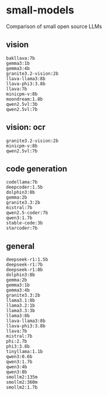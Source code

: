 # small-models

Comparison of small open source LLMs

## vision
```
bakllava:7b
gemma3:1b
gemma3:4b
granite3.2-vision:2b 
llava-llama3:8b
llava-phi3:3.8b 
llava:7b 
minicpm-v:8b 
moondream:1.8b
qwen2.5vl:3b 
qwen2.5vl:7b
```

## vision: ocr
```
granite3.2-vision:2b
minicpm-v:8b
qwen2.5vl:7b
```

## code generation
```
codellama:7b
deepcoder:1.5b
dolphin3:8b
gemma:2b
granite3.3:2b
mistral:7b
qwen2.5-coder:7b
qwen3:1.7b
stable-code:3b
starcoder:7b
```

## general
```
deepseek-r1:1.5b
deepseek-r1:7b
deepseek-r1:8b
dolphin3:8b
gemma:2b
gemma3:1b
gemma3:4b
granite3.3:2b
llama3.1:8b
llama3.2:1b
llama3.3:3b
llama3:8b
llava-llama3:8b
llava-phi3:3.8b
llava:7b
mistral:7b
phi:2.7b
phi3:3.8b
tinyllama:1.1b
qwen3:0.6b
qwen3:1.7b
qwen3:4b
qwen3:8b
smollm2:135m
smollm2:360m
smollm2:1.7b
```
